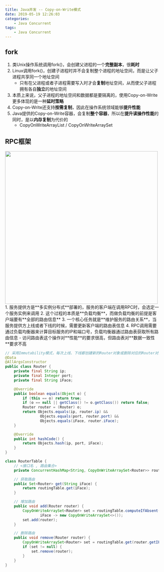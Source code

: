 ```yaml
---
title: Java并发 -- Copy-on-Write模式
date: 2019-05-19 12:26:03
categories:
    - Java Concurrent
tags:
    - Java Concurrent
---
```


## fork
1. 类Unix操作系统调用fork()，会创建父进程的一个**完整副本**，很**耗时**
2. Linux调用fork()，创建子进程时并不会复制整个进程的地址空间，而是让父子进程共享同一个地址空间
    - 只有在父进程或者子进程需要写入时才会**复制**地址空间，从而使父子进程拥有各自**独立**的地址空间
3. 本质上来说，父子进程的地址空间和数据都是要隔离的，使用Copy-on-Write更多体现的是一种**延时策略**
4. Copy-on-Write还支持**按需复制**，因此在操作系统领域能够**提升性能**
5. Java提供的Copy-on-Write容器，会复制**整个容器**，所以在**提升读操作性能**的同时，是以**内存复制**为代价的
    - CopyOnWriteArrayList / CopyOnWriteArraySet

<!-- more -->

## RPC框架
<img src="https://java-concurrent-1253868755.cos.ap-guangzhou.myqcloud.com/java-concurrent-copy-on-write-route-table.png" width=500/>
1. 服务提供方是**多实例分布式**部署的，服务的客户端在调用RPC时，会选定一个服务实例来调用
2. 这个过程的本质是**负载均衡**，而做负载均衡的前提是客户端要有**全部的路由信息**
3. 一个核心任务就是**维护服务的路由关系**，当服务提供方上线或者下线的时候，需要更新客户端的路由表信息
4. RPC调用需要通过负载均衡器来计算目标服务的IP和端口号，负载均衡器通过路由表获取所有路由信息
    - 访问路由表这个操作对**性能**的要求很高，但路由表对**数据一致性**要求不高

```java
// 采用Immutability模式，每次上线、下线都创建新的Router对象或删除对应的Router对象
@Data
@AllArgsConstructor
public class Router {
    private final String ip;
    private final Integer port;
    private final String iFace;

    @Override
    public boolean equals(Object o) {
        if (this == o) return true;
        if (o == null || getClass() != o.getClass()) return false;
        Router router = (Router) o;
        return Objects.equals(ip, router.ip) &&
                Objects.equals(port, router.port) &&
                Objects.equals(iFace, router.iFace);
    }

    @Override
    public int hashCode() {
        return Objects.hash(ip, port, iFace);
    }
}

class RouterTable {
    // <接口名 , 路由集合>
    private ConcurrentHashMap<String, CopyOnWriteArraySet<Router>> routingTable = new ConcurrentHashMap<>();

    // 获取路由
    public Set<Router> get(String iFace) {
        return routingTable.get(iFace);
    }

    // 增加路由
    public void add(Router router) {
        CopyOnWriteArraySet<Router> set = routingTable.computeIfAbsent(router.getIFace(),
                iFace -> new CopyOnWriteArraySet<>());
        set.add(router);
    }

    // 删除路由
    public void remove(Router router) {
        CopyOnWriteArraySet<Router> set = routingTable.get(router.getIFace());
        if (set != null) {
            set.remove(router);
        }
    }
}
```


<!-- indicate-the-source -->
